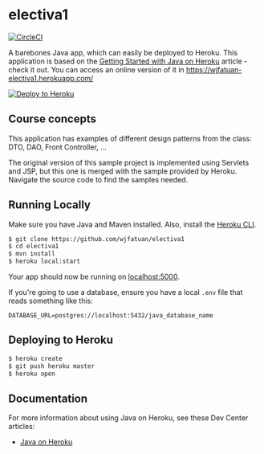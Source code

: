 # electiva1

[![CircleCI](https://circleci.com/gh/heroku/java-getting-started.svg?style=svg)](https://circleci.com/gh/heroku/java-getting-started)

A barebones Java app, which can easily be deployed to Heroku. This application is based on  the [Getting Started with Java on Heroku](https://devcenter.heroku.com/articles/getting-started-with-java) article - check it out. You can access an online version of it in https://wjfatuan-electiva1.herokuapp.com/

[![Deploy to Heroku](https://www.herokucdn.com/deploy/button.png)](https://heroku.com/deploy)

## Course concepts

This application has examples of different design patterns from the class: DTO, DAO, Front Controller, ...

The original version of this sample project is implemented using Servlets and JSP, but this one is merged with the sample provided by Heroku. Navigate the source code to find the samples needed. 

## Running Locally

Make sure you have Java and Maven installed.  Also, install the [Heroku CLI](https://cli.heroku.com/).

```sh
$ git clone https://github.com/wjfatuan/electiva1
$ cd electiva1
$ mvn install
$ heroku local:start
```

Your app should now be running on [localhost:5000](http://localhost:5000/).

If you're going to use a database, ensure you have a local `.env` file that reads something like this:

```
DATABASE_URL=postgres://localhost:5432/java_database_name
```

## Deploying to Heroku

```sh
$ heroku create
$ git push heroku master
$ heroku open
```

## Documentation

For more information about using Java on Heroku, see these Dev Center articles:

- [Java on Heroku](https://devcenter.heroku.com/categories/java)
